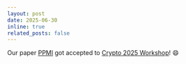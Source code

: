 ```yaml
---
layout: post
date: 2025-06-30
inline: true
related_posts: false
---
```


Our paper [PPMI](https://arxiv.org/abs/2506.17336) got accepted to [Crypto 2025 Workshop](https://crypto-ppml.github.io/2025/)! :smile: